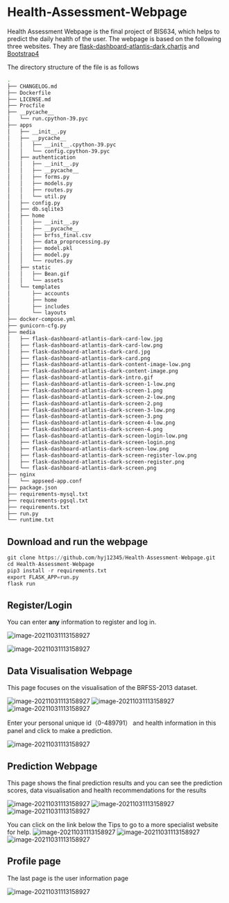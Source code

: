 # Health-Assessment-Webpage


Health Assessment Webpage is the final project of BIS634, which helps to predict the daily health of the user. The webpage is based on the following three websites. They are [flask-dashboard-atlantis-dark](https://github.com/app-generator/flask-dashboard-atlantis-dark),[chartjs](https://www.chartjs.org/) and [Bootstrap4](https://bootstrap-flask.readthedocs.io/en/stable/)


The directory structure of the file is as follows


```bash
.
├── CHANGELOG.md
├── Dockerfile
├── LICENSE.md
├── Procfile
├── __pycache__
│   └── run.cpython-39.pyc
├── apps
│   ├── __init__.py
│   ├── __pycache__
│   │   ├── __init__.cpython-39.pyc
│   │   └── config.cpython-39.pyc
│   ├── authentication
│   │   ├── __init__.py
│   │   ├── __pycache__
│   │   ├── forms.py
│   │   ├── models.py
│   │   ├── routes.py
│   │   └── util.py
│   ├── config.py
│   ├── db.sqlite3
│   ├── home
│   │   ├── __init__.py
│   │   ├── __pycache__
│   │   ├── brfss_final.csv
│   │   ├── data_proprocessing.py
│   │   ├── model.pkl
│   │   ├── model.py
│   │   └── routes.py
│   ├── static
│   │   ├── Bean.gif
│   │   └── assets
│   └── templates
│       ├── accounts
│       ├── home
│       ├── includes
│       └── layouts
├── docker-compose.yml
├── gunicorn-cfg.py
├── media
│   ├── flask-dashboard-atlantis-dark-card-low.jpg
│   ├── flask-dashboard-atlantis-dark-card-low.png
│   ├── flask-dashboard-atlantis-dark-card.jpg
│   ├── flask-dashboard-atlantis-dark-card.png
│   ├── flask-dashboard-atlantis-dark-content-image-low.png
│   ├── flask-dashboard-atlantis-dark-content-image.png
│   ├── flask-dashboard-atlantis-dark-intro.gif
│   ├── flask-dashboard-atlantis-dark-screen-1-low.png
│   ├── flask-dashboard-atlantis-dark-screen-1.png
│   ├── flask-dashboard-atlantis-dark-screen-2-low.png
│   ├── flask-dashboard-atlantis-dark-screen-2.png
│   ├── flask-dashboard-atlantis-dark-screen-3-low.png
│   ├── flask-dashboard-atlantis-dark-screen-3.png
│   ├── flask-dashboard-atlantis-dark-screen-4-low.png
│   ├── flask-dashboard-atlantis-dark-screen-4.png
│   ├── flask-dashboard-atlantis-dark-screen-login-low.png
│   ├── flask-dashboard-atlantis-dark-screen-login.png
│   ├── flask-dashboard-atlantis-dark-screen-low.png
│   ├── flask-dashboard-atlantis-dark-screen-register-low.png
│   ├── flask-dashboard-atlantis-dark-screen-register.png
│   └── flask-dashboard-atlantis-dark-screen.png
├── nginx
│   └── appseed-app.conf
├── package.json
├── requirements-mysql.txt
├── requirements-pgsql.txt
├── requirements.txt
├── run.py
└── runtime.txt

```


## Download and run the webpage

```python
git clone https://github.com/hyj12345/Health-Assessment-Webpage.git
cd Health-Assessment-Webpage
pip3 install -r requirements.txt
export FLASK_APP=run.py
flask run
```

## Register/Login

You can enter **any** information to register and log in.



![image-20211031113158927](https://github.com/hyj12345/Health-Assessment-Webpage/blob/main/png/12801640201087_.pic.jpg)


![image-20211031113158927](https://github.com/hyj12345/Health-Assessment-Webpage/blob/main/png/12791640200820_.pic.jpg)


## Data Visualisation Webpage

This page focuses on the visualisation of the BRFSS-2013 dataset.

![image-20211031113158927](https://github.com/hyj12345/Health-Assessment-Webpage/blob/main/png/%E6%88%AA%E5%B1%8F2021-12-22%2014.25.17.png)
![image-20211031113158927](https://github.com/hyj12345/Health-Assessment-Webpage/blob/main/png/%E6%88%AA%E5%B1%8F2021-12-22%2014.25.24.png)
![image-20211031113158927](https://github.com/hyj12345/Health-Assessment-Webpage/blob/main/png/%E6%88%AA%E5%B1%8F2021-12-22%2014.25.31.png)


Enter your personal unique id（0-489791） and health information in this panel and click to make a prediction.


![image-20211031113158927](https://github.com/hyj12345/Health-Assessment-Webpage/blob/main/png/%E6%88%AA%E5%B1%8F2021-12-22%2014.27.14.png)


## Prediction Webpage

This page shows the final prediction results and you can see the prediction scores, data visualisation and health recommendations for the results

![image-20211031113158927](https://github.com/hyj12345/Health-Assessment-Webpage/blob/main/png/%E6%88%AA%E5%B1%8F2021-12-22%2014.27.33.png)
![image-20211031113158927](https://github.com/hyj12345/Health-Assessment-Webpage/blob/main/png/%E6%88%AA%E5%B1%8F2021-12-22%2014.27.40.png)
![image-20211031113158927](https://github.com/hyj12345/Health-Assessment-Webpage/blob/main/png/%E6%88%AA%E5%B1%8F2021-12-22%2014.27.46.png)


You can click on the link below the Tips to go to a more specialist website for help.
![image-20211031113158927](https://github.com/hyj12345/Health-Assessment-Webpage/blob/main/png/%E6%88%AA%E5%B1%8F2021-12-22%2014.42.16.png)
![image-20211031113158927](https://github.com/hyj12345/Health-Assessment-Webpage/blob/main/png/%E6%88%AA%E5%B1%8F2021-12-22%2014.42.26.png)
![image-20211031113158927](https://github.com/hyj12345/Health-Assessment-Webpage/blob/main/png/%E6%88%AA%E5%B1%8F2021-12-22%2014.42.35.png)


## Profile page
The last page is the user information page

![image-20211031113158927](https://github.com/hyj12345/Health-Assessment-Webpage/blob/main/png/%E6%88%AA%E5%B1%8F2021-12-22%2014.27.53.png)



